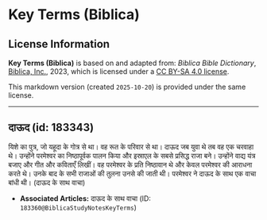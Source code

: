 # Key Terms (Biblica)

## License Information

**Key Terms (Biblica)** is based on and adapted from: _Biblica Bible Dictionary_, [Biblica, Inc.](https://www.biblica.com/), 2023, which is licensed under a [CC BY-SA 4.0 license](https://creativecommons.org/licenses/by-sa/4.0/legalcode.en).

This markdown version (created `2025-10-20`) is provided under the same license.



--------------------------------

## दाऊद (id: 183343)

यिशे का पुत्र, जो यहूदा के गोत्र से था। वह रूत के परिवार से था। दाऊद जब युवा थे तब वह एक चरवाहा थे। उन्होंने परमेश्वर का निष्ठापूर्वक पालन किया और इस्राएल के सबसे प्रसिद्ध राजा बने। उन्होंने वाद्य यंत्र बजाए और गीत और कविताएँ लिखीं। वह परमेश्वर के प्रति निष्ठावान थे और केवल परमेश्वर की आराधना करते थे। उनके बाद के सभी राजाओं की तुलना उनसे की जाती थी। परमेश्वर ने दाऊद के साथ एक वाचा बांधी थी। (दाऊद के साथ वाचा)

* **Associated Articles:** दाऊद के साथ वाचा (ID: `183360@BiblicaStudyNotesKeyTerms`)

